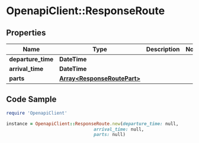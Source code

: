 # OpenapiClient::ResponseRoute

## Properties

Name | Type | Description | Notes
------------ | ------------- | ------------- | -------------
**departure_time** | **DateTime** |  | 
**arrival_time** | **DateTime** |  | 
**parts** | [**Array&lt;ResponseRoutePart&gt;**](ResponseRoutePart.md) |  | 

## Code Sample

```ruby
require 'OpenapiClient'

instance = OpenapiClient::ResponseRoute.new(departure_time: null,
                                 arrival_time: null,
                                 parts: null)
```


